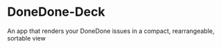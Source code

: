 # DoneDone-Deck
An app that renders your DoneDone issues in a compact, rearrangeable, sortable view
